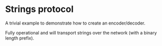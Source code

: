 ﻿# Strings protocol

A trivial example to demonstrate how to create an encoder/decoder.

Fully operational and will transport strings over the network (with a binary length prefix).